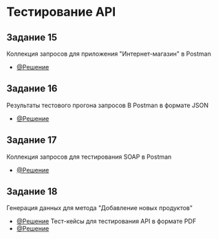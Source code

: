 # Тестирование API
## Задание 15
Коллекция запросов для приложения "Интернет-магазин" в Postman
- [@Решение](https://www.postman.com/avionics-pilot-14449528/workspace/testing-workspace/collection/40954683-13f80804-00b8-4289-b5a1-516f6fdb4126?action=share&creator=40954683&active-environment=40954683-6fd751e1-b987-46b2-b621-618fe18b3d54)
## Задание 16
Результаты тестового прогона запросов В Postman в формате JSON
- [@Решение](https://github.com/NikolaevaAR/api/blob/main/DemoShopping.postman_test_run.json)
## Задание 17
Коллекция запросов для тестирования SOAP в Postman
- [@Решение](https://www.postman.com/avionics-pilot-14449528/workspace/testing-workspace/collection/40954683-1d64366e-78ef-420b-96f4-5b51f79b153b?action=share&creator=40954683&active-environment=40954683-6fd751e1-b987-46b2-b621-618fe18b3d54)
## Задание 18
Генерация данных для метода "Добавление новых продуктов"
- [@Решение](https://www.postman.com/avionics-pilot-14449528/workspace/testing-workspace/collection/40954683-deeab8c5-6020-4569-824e-0e02423ef012?action=share&creator=40954683&active-environment=40954683-6fd751e1-b987-46b2-b621-618fe18b3d54)
Тест-кейсы для тестирования API в формате PDF
- [@Решение](https://github.com/NikolaevaAR/api/blob/main/%D0%A2%D0%B5%D1%81%D1%82%D1%8B-%D0%BA%D0%B5%D0%B9%D1%81%D1%8B%20%D0%B4%D0%BB%D1%8F%20%D1%82%D0%B5%D1%81%D1%82%D0%B8%D1%80%D0%BE%D0%B2%D0%B0%D0%BD%D0%B8%D1%8F%20API.pdf)


